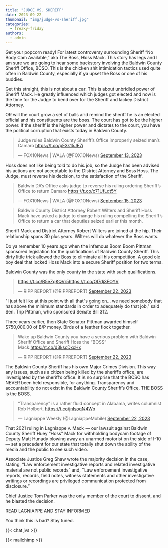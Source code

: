 ```yaml
---
title: "JUDGE VS. SHERIFF"
date: 2023-09-22
thumbnail: "img/judge-vs-sheriff.jpg"
categories: 
  - freaky-friday
authors: 
  - admin
---
```


Get your popcorn ready! For latest controversy surrounding Sheriff “No Body Cam Available,” aka The Boss, Hoss Mack. This story has legs and I am sure we are going to hear some backstory involving the Baldwin County Sheriff Office, BCSO. This is the chicken shit intimidation tactics used quite often in Baldwin County, especially if ya upset the Boss or one of his buddies.

Get this straight, this is not about a car. This is about unbridled power of Sheriff Mack. He greatly influenced which judges got elected and now is the time for the Judge to bend over for the Sheriff and lackey District Attorney.

OR will the court grow a set of balls and remind the sheriff he is an elected official and his constituents are the boss. The court has got to be the higher power. If the sheriff is the higher power and dictates to the court, you have the political corruption that exists today in Baldwin County.

<blockquote class="twitter-tweet"><p lang="en" dir="ltr">Judge rules Baldwin County Sheriff’s Office improperly seized man’s Camaro <a href="https://t.co/pE3k15JE7i">https://t.co/pE3k15JE7i</a></p>&mdash; FOX10News | WALA (@FOX10News) <a href="https://twitter.com/FOX10News/status/1701770434809602481?ref_src=twsrc%5Etfw">September 13, 2023</a></blockquote> <script async src="https://platform.twitter.com/widgets.js" charset="utf-8"></script> 

Hoss does not like being told to do his job, so the Judge has been advised his actions are not acceptable to the District Attorney and Boss Hoss. The Judge, must reverse his decision, to the satisfaction of the Sheriff.

<blockquote class="twitter-tweet"><p lang="en" dir="ltr">Baldwin DA’s Office asks judge to reverse his ruling ordering Sheriff’s Office to return Camaro <a href="https://t.co/c71UfLdt5Y">https://t.co/c71UfLdt5Y</a></p>&mdash; FOX10News | WALA (@FOX10News) <a href="https://twitter.com/FOX10News/status/1702735792341233735?ref_src=twsrc%5Etfw">September 15, 2023</a></blockquote>

>Baldwin County District Attorney Robert Wilters and Sheriff Hoss Mack have asked a judge to change his ruling compelling the Sheriff’s Office to return a car that deputies seized earlier this month.

Sheriff Mack and District Attorney Robert Wilters are joined at the hip. Their relationship spans 30 plus years. Wilters will do whatever the Boss wants.

Do ya remember 10 years ago when the infamous Boom Boom Pittman sponsored legislation for the qualifications of Baldwin County Sheriff. This dirty little trick allowed the Boss to eliminate all his competition. A good ole boy deal that locked Hoss Mack into a secure Sheriff position for two terms.

Baldwin County was the only county in the state with such qualifications.

<blockquote class="twitter-tweet"><p lang="zxx" dir="ltr"><a href="https://t.co/B5eZgKQVr5">https://t.co/B5eZgKQVr5</a><a href="https://t.co/Ol7dj3EOYV">https://t.co/Ol7dj3EOYV</a></p>&mdash; RIPP REPORT (@RIPPREPORT) <a href="https://twitter.com/RIPPREPORT/status/1705263171643007413?ref_src=twsrc%5Etfw">September 22, 2023</a></blockquote>


"I just felt like at this point with all that's going on... we need somebody that has above the minimum standards in order to adequately do that job," said Sen. Trip Pittman, who sponsored Senate Bill 312.

Three years earlier, then State Senator Pittman awarded himself $750,000.00 of B/P money. Birds of a feather flock together.

<blockquote class="twitter-tweet"><p lang="en" dir="ltr">Wake up Baldwin County you have a serious problem with Baldwin Sheriff Office and Sheriff Hoss the “BOSS” Mack.<a href="https://t.co/d3kscDxcHx">https://t.co/d3kscDxcHx</a></p>&mdash; RIPP REPORT (@RIPPREPORT) <a href="https://twitter.com/RIPPREPORT/status/1705264661078118431?ref_src=twsrc%5Etfw">September 22, 2023</a></blockquote> 

The Baldwin County Sheriff has his own Major Crimes Division. This way any issues, such as a citizen being killed by the sheriff’s office, are investigated by the sheriff’s office. It is no surprise that the BCSO has NEVER been held responsible, for anything. Transparency and accountability do not exist in the Baldwin County Sheriff’s Office, THE BOSS is the BOSS.

<blockquote class="twitter-tweet"><p lang="en" dir="ltr">“Transparency” is a rather fluid concept in Alabama, writes columnist Rob Holbert. <a href="https://t.co/jnIsoqN4Wp">https://t.co/jnIsoqN4Wp</a></p>&mdash; Lagniappe Weekly (@LagniappeMobile) <a href="https://twitter.com/LagniappeMobile/status/1705220458591748191?ref_src=twsrc%5Etfw">September 22, 2023</a></blockquote>

That 2021 ruling in Lagniappe v. Mack — our lawsuit against Baldwin County Sheriff Huey “Hoss” Mack for withholding bodycam footage of Deputy Matt Hunady blowing away an unarmed motorist on the side of I-10 — set a precedent for our state that totally shut down the ability of the media and the public to see such video. 

Associate Justice Greg Shaw wrote the majority decision in the case, stating, “Law enforcement investigative reports and related investigative material are not public records” and, “Law enforcement investigative reports, records, field notes, witness statements and other investigative writings or recordings are privileged communication protected from disclosure.” 

Chief Justice Tom Parker was the only member of the court to dissent, and he blasted the decision.

READ LAGNIAPPE AND STAY INFORMED

You think this is bad? Stay tuned.

{{< chat jvs >}}

{{< mailchimp >}}